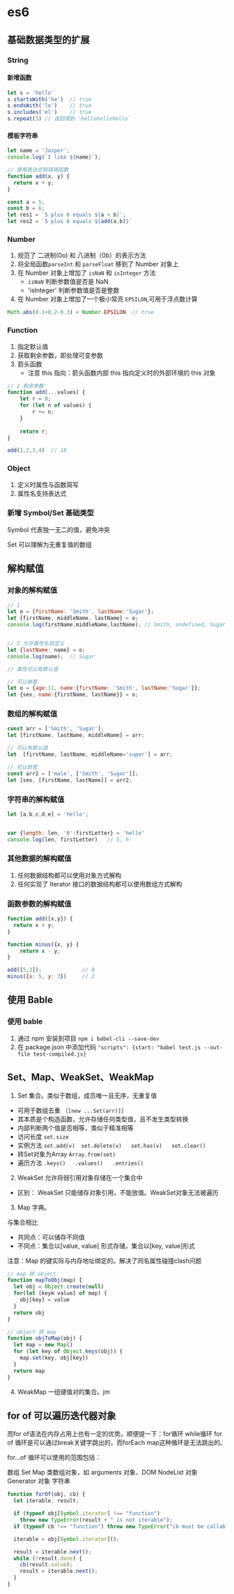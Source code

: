 
# es6

## 基础数据类型的扩展
### String
#### 新增函数

```js
let s = 'hello'
s.startsWith('he')  // true
s.endsWith('lo')    // true
s.includes('el')    // true
s.repeat(3) // 返回得到 'hellohellohello`
```
#### 模板字符串
```js
let name = 'Jasper';
console.log(`I like ${name}`);

// 使用表达式和调用函数
function add(x, y) {
  return x + y;
}

const a = 5;
const b = 6;
let res1 = `5 plus 6 equals ${a + b}`;
let res2 = `5 plus 6 equals ${add(a,b)}`
```

### Number
1. 规范了 二进制(0o) 和 八进制（0b）的表示方法
2. 将全局函数`parseInt` 和 `parseFloat` 移到了 Number 对象上
3. 在 Number 对象上增加了 `isNaN` 和 `isInteger` 方法
    - `isNaN` 判断参数值是否是 NaN
    - 'isInteger' 判断参数值是否是整数
4. 在 Number 对象上增加了一个极小常亮 `EPSILON`,可用于浮点数计算

```js
Math.abs(0.1+0.2-0.3) < Number.EPSILON  // true
```

### Function
1. 指定默认值
2. 获取剩余参数，即处理可变参数
3. 箭头函数
    - 注意 this 指向：箭头函数内部 this 指向定义时的外部环境的 this 对象

```js
// 2 剩余参数
function add(...values) {
    let r = 0;
    for (let n of values) {
        r += n;
    }
    
    return r;
}

add(1,2,3,4)  // 10
```

### Object
1. 定义时属性与函数简写
2. 属性名支持表达式


### 新增 Symbol/Set 基础类型
Symbol 代表独一无二的值，避免冲突

Set 可以理解为无重复值的数组


## 解构赋值
### 对象的解构赋值
```js
// 1
let o = {firstName: 'Smith', lastName:'Sugar'};
let {firstName, middleName, lastName} = o;
console.log(firstName,middleName,lastName); // Smith, undefined, Sugar


// 2 允许属性名自定义
let {lastName: name} = o;
console.log(name);  // Sugar

// 属性可以有默认值

// 可以嵌套
let o = {age:11, name:{firstName: 'Smith', lastName:'Sugar'}};
let {sex, name:{firstName, lastName}} = o;
```


### 数组的解构赋值
```js
const arr = ['Smith', 'Sugar'];
let [firstName, lastName, middleName] = arr;

// 可以有默认值
let  [firstName, lastName, middleName='super'] = arr;

// 可以嵌套
const arr2 = ['male', ['Smith', 'Sugar']];
let [sex, [firstName, lastName]] = arr2;
```

### 字符串的解构赋值
```js
let [a,b,c,d,e] = 'hello';


var {length: len, '0':firstLetter} = 'hello'
console.log(len, firstLetter)   // 5, h
```

### 其他数据的解构赋值
1. 任何数据结构都可以使用对象方式解构
2. 任何实现了 Iterator 接口的数据结构都可以使用数组方式解构

### 函数参数的解构赋值
```js
function add([x,y]) {
  return x + y;
}

function minus({x, y} {
    return x - y;
}

add([5,3]);             // 8
minus({x: 5, y: 3})     // 2
```

## 使用 Bable
### 使用 bable
1. 通过 npm 安装到项目     `npm i babel-cli --save-dev`
2. 在 package.json 中添加代码     `"scripts": {start: "babel test.js --out-file test-compiled.js}`


## Set、Map、WeakSet、WeakMap

1. Set
集合。类似于数组，成员唯一且无序，无重复值
- 可用于数组去重 （`[new ...Set(arr)]`）
- 其本质是个构造函数，允许存储任何类型值，且不发生类型转换
- 内部判断两个值是否相等，类似于精准相等
- 访问长度  `set.size`
- 实例方法  `set.add(v)  set.delete(v)   set.has(v)   set.clear()`
- 转Set对象为Array  `Array.from(set)`
- 遍历方法  `.keys()   .values()   .entries()`


2. WeakSet
允许将弱引用对象存储在一个集合中
- 区别： WeakSet 只能储存对象引用，不能放值。WeakSet对象无法被遍历

3. Map
字典。

与集合相比
- 共同点：可以储存不同值
- 不同点：集合以[value, value] 形式存储，集合以[key, value]形式

注意：Map 的键实际与内存地址绑定的。解决了同名属性碰撞clash问题


```js
// map 转 object
function mapToObj(map) {
  let obj = Object.create(null)
  for(let [keym value] of map) {
    obj[key] = value
  }
  return obj
}

// object 转 map
function objToMap(obj) {
  let map = new Map()
  for (let key of Object.keys(obj)) {
    map.set(key, obj[key])
  }
  return map
}
```

4. WeakMap
一组键值对的集合。jm

## for of  可以遍历迭代器对象

而for of语法在内存占用上也有一定的优势。顺便提一下：for循环 while循环 for of 循环是可以通过break关键字跳出的，而forEach map这种循环是无法跳出的。


for...of 循环可以使用的范围包括：

数组
Set
Map
类数组对象，如 arguments 对象、DOM NodeList 对象
Generator 对象
字符串

```js
function forOf(obj, cb) {
  let iterable, result;

  if (typeof obj[Symbol.iterator] !== "function")
    throw new TypeError(result + " is not iterable");
  if (typeof cb !== "function") throw new TypeError("cb must be callable");

  iterable = obj[Symbol.iterator]();

  result = iterable.next();
  while (!result.done) {
    cb(result.value);
    result = iterable.next();
  }
}

```
